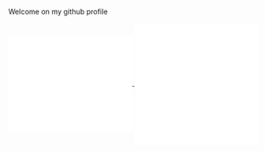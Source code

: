 Welcome on my github profile

<a href="https://github.com/julienbonnet50">
  <img align="center" width="49%" src="./github-metrics.svg" />
</a>

<a href="https://github.com/julienbonnet50">
  <img align="center" width="49%" src="./metrics.plugin.chess.svg" />
</a>


<!-- <a href="https://github.com/julienbonnet50">
  <img align="center" width="49%" src="./metrics.plugin.topics.icons.svg" />
</a> -->

<!-- <a href="https://github.com/julienbonnet50">
  <img align="center" width="49%" src="./repositories.svg" />
</a> -->

